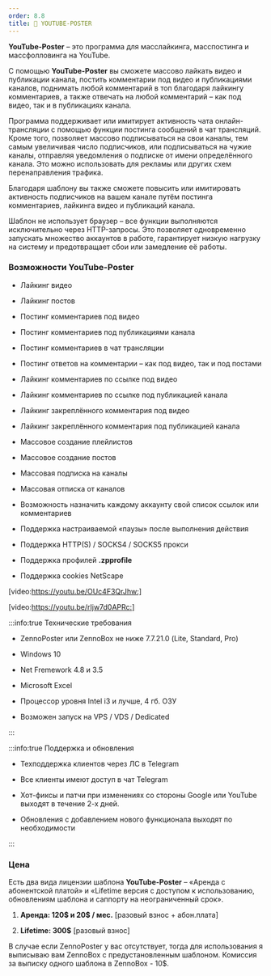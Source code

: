 ```yaml
---
order: 8.8
title: 💙 YOUTUBE-POSTER
---
```


**YouTube-Poster** – это программа для масслайкинга, масспостинга и массфолловинга на YouTube.

С помощью **YouTube-Poster** вы сможете массово лайкать видео и публикации канала, постить комментарии под видео и публикациями каналов, поднимать любой комментарий в топ благодаря лайкингу комментариев, а также отвечать на любой комментарий – как под видео, так и в публикациях канала.

Программа поддерживает или имитирует активность чата онлайн-трансляции с помощью функции постинга сообщений в чат трансляций. Кроме того, позволяет массово подписываться на свои каналы, тем самым увеличивая число подписчиков, или подписываться на чужие каналы, отправляя уведомления о подписке от имени определённого канала. Это можно использовать для рекламы или других схем перенаправления трафика.

Благодаря шаблону вы также сможете повысить или имитировать активность подписчиков на вашем канале путём постинга комментариев, лайкинга видео и публикаций канала.

Шаблон не использует браузер – все функции выполняются исключительно через HTTP-запросы. Это позволяет одновременно запускать множество аккаунтов в работе, гарантирует низкую нагрузку на систему и предотвращает сбои или замедление её работы.

### Возможности **YouTube-Poster**

-  Лайкинг видео

-  Лайкинг постов

-  Постинг комментариев под видео

-  Постинг комментариев под публикациями канала

-  Постинг комментариев в чат трансляции

-  Постинг ответов на комментарии – как под видео, так и под постами

-  Лайкинг комментариев по ссылке под видео

-  Лайкинг комментариев по ссылке под публикацией канала

-  Лайкинг закреплённого комментария под видео

-  Лайкинг закреплённого комментария под публикацией канала

-  Массовое создание плейлистов

-  Массовое создание постов

-  Массовая подписка на каналы

-  Массовая отписка от каналов

-  Возможность назначить каждому аккаунту свой список ссылок или комментариев

-  Поддержка настраиваемой «паузы» после выполнения действия

-  Поддержка HTTP(S) / SOCKS4 / SOCKS5 прокси

-  Поддержка профилей **.zpprofile**

-  Поддержка cookies NetScape

   

[video:https://youtu.be/OUc4F3QrJhw:]



[video:https://youtu.be/rIjw7d0APRc:]

:::info:true Технические требования

-  ZennoPoster или ZennoBox не ниже 7.7.21.0 (Lite, Standard, Pro)

-  Windows 10

-  Net Fremework 4.8 и 3.5

-  Microsoft Excel

-  Процессор уровня Intel i3 и лучше, 4 гб. ОЗУ

-  Возможен запуск на VPS / VDS / Dedicated

:::

:::info:true Поддержка и обновления

-  Техподдержка клиентов через ЛС в Telegram

-  Все клиенты имеют доступ в чат Telegram

-  Хот-фиксы и патчи при изменениях со стороны Google или YouTube выходят в течение 2-х дней.

-  Обновления с добавлением нового функционала выходят по необходимости

:::

### Цена

Есть два вида лицензии шаблона **YouTube-Poster** – «Аренда с абонентской платой» и «Lifetime версия с доступом к использованию, обновлениям шаблона и саппорту на неограниченный срок».

1. **Аренда: 120\$ и 20\$ / мес.** \[разовый взнос + абон.плата\]

2. **Lifetime: 300\$** \[разовый взнос\]

В случае если ZennoPoster у вас отсутствует, тогда для использования я выписываю вам ZennoBox с предустановленным шаблоном. Комиссия за выписку одного шаблона в ZennoBox - 10\$.